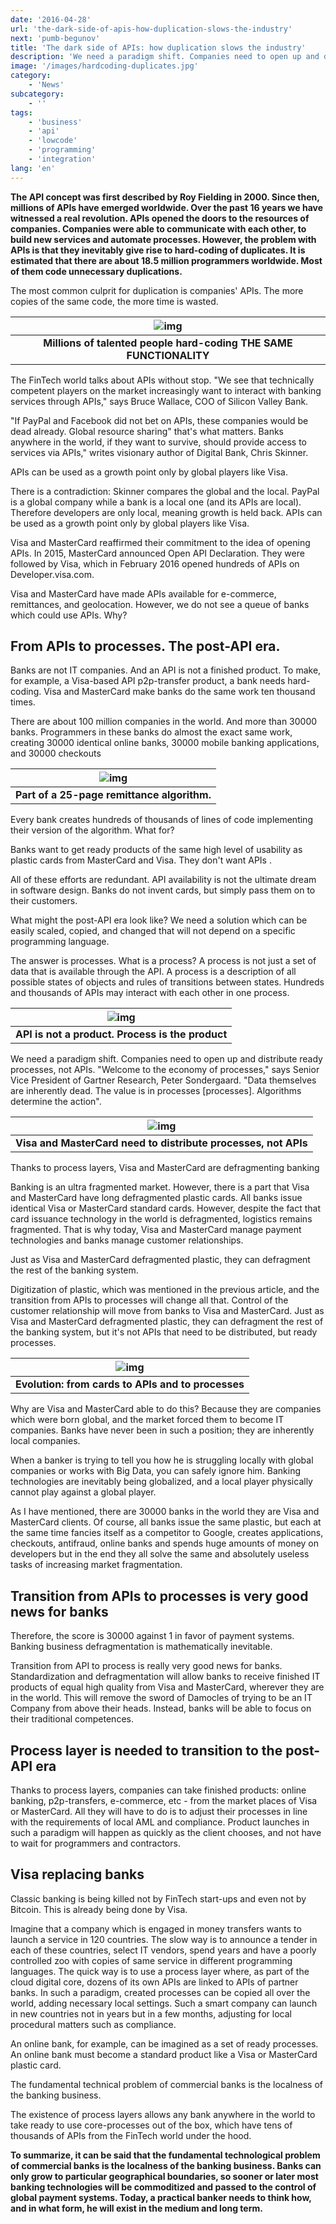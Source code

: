 ```yaml
---
date: '2016-04-28'
url: 'the-dark-side-of-apis-how-duplication-slows-the-industry'
next: 'pumb-begunov'
title: 'The dark side of APIs: how duplication slows the industry'
description: 'We need a paradigm shift. Companies need to open up and distribute ready processes, not APIs. Welcome to the economy of processes'
image: '/images/hardcoding-duplicates.jpg'
category:
    - 'News'
subcategory:
	- ''
tags:
    - 'business'
    - 'api'
    - 'lowcode'
    - 'programming'
    - 'integration'
lang: 'en'
---
```


**The API concept was first described by Roy Fielding in 2000. Since then, millions of APIs have emerged worldwide. Over the past 16 years we have witnessed a real revolution. APIs opened the doors to the resources of companies. Companies were able to communicate with each other, to build new services and automate processes. However, the problem with APIs is that they inevitably give rise to hard-coding of duplicates. It is estimated that there are about 18.5 million programmers worldwide. Most of them code unnecessary duplications.**

The most common culprit for duplication is companies' APIs. The more copies of the same code, the more time is wasted.

| ![img](/images/hardcoding-duplicates.jpg) |
| :---: |
| **Millions of talented people hard-coding THE SAME FUNCTIONALITY** |

The FinTech world talks about APIs without stop. "We see that technically competent players on the market increasingly want to interact with banking services through APIs," says Bruce Wallace, COO of Silicon Valley Bank.

"If PayPal and Facebook did not bet on APIs, these companies would be dead already. Global resource sharing" that's what matters. Banks anywhere in the world, if they want to survive, should provide access to services via APIs," writes visionary author of Digital Bank, Chris Skinner.

APIs can be used as a growth point only by global players like Visa.

There is a contradiction: Skinner compares the global and the local. PayPal is a global company while a bank is a local one (and its APIs are local). Therefore developers are only local, meaning growth is held back. APIs can be used as a growth point only by global players like Visa.

Visa and MasterCard reaffirmed their commitment to the idea of opening APIs. In 2015, MasterCard announced Open API Declaration. They were followed by Visa, which in February 2016 opened hundreds of APIs on Developer.visa.com.

Visa and MasterCard have made APIs available for e-commerce, remittances, and geolocation. However, we do not see a queue of banks which could use APIs. Why?

## From APIs to processes. The post-API era.

Banks are not IT companies. And an API is not a finished product. To make, for example, a Visa-based API p2p-transfer product, a bank needs hard-coding. Visa and MasterCard make banks do the same work ten thousand times.

There are about 100 million companies in the world. And more than 30000 banks. Programmers in these banks do almost the exact same work, creating 30000 identical online banks, 30000 mobile banking applications, and 30000 checkouts

| ![img](/images/part-of-process-sketch.png) |
| :---: |
| **Part of a 25-page remittance algorithm.** |

Every bank creates hundreds of thousands of lines of code implementing their version of the algorithm. What for?

Banks want to get ready products of the same high level of usability as plastic cards from MasterCard and Visa. They don't want APIs .

All of these efforts are redundant. API availability is not the ultimate dream in software design. Banks do not invent cards, but simply pass them on to their customers.

What might the post-API era look like? We need a solution which can be easily scaled, copied, and changed that will not depend on a specific programming language.

The answer is processes. What is a process? A process is not just a set of data that is available through the API. A process is a description of all possible states of objects and rules of transitions between states. Hundreds and thousands of APIs may interact with each other in one process.

| ![img](/images/processes-is-the-product.png) |
| :---: |
| **API is not a product. Process is the product** |

We need a paradigm shift. Companies need to open up and distribute ready processes, not APIs. "Welcome to the economy of processes," says Senior Vice President of Gartner Research, Peter Sondergaard. "Data themselves are inherently dead. The value is in processes [processes]. Algorithms determine the action".


| ![img](/images/process-layer.png) |
| :---: |
| **Visa and MasterCard need to distribute processes, not APIs** |

Thanks to process layers, Visa and MasterCard are defragmenting banking

Banking is an ultra fragmented market. However, there is a part that Visa and MasterCard have long defragmented plastic cards. All banks issue identical Visa or MasterCard standard cards. However, despite the fact that card issuance technology in the world is defragmented, logistics remains fragmented. That is why today, Visa and MasterCard manage payment technologies and banks manage customer relationships.

Just as Visa and MasterCard defragmented plastic, they can defragment the rest of the banking system.

Digitization of plastic, which was mentioned in the previous article, and the transition from APIs to processes will change all that. Control of the customer relationship will move from banks to Visa and MasterCard. Just as Visa and MasterCard defragmented plastic, they can defragment the rest of the banking system, but it's not APIs that need to be distributed, but ready processes.


| ![img](/images/from-card-to-processes.png) |
| :---: |
| **Evolution: from cards to APIs and to processes** |


Why are Visa and MasterCard able to do this? Because they are companies which were born global, and the market forced them to become IT companies. Banks have never been in such a position; they are inherently local companies.

When a banker is trying to tell you how he is struggling locally with global companies or works with Big Data, you can safely ignore him. Banking technologies are inevitably being globalized, and a local player physically cannot play against a global player.

As I have mentioned, there are 30000 banks in the world they are Visa and MasterCard clients. Of course, all banks issue the same plastic, but each at the same time fancies itself as a competitor to Google, creates applications, checkouts, antifraud, online banks and spends huge amounts of money on developers but in the end they all solve the same and absolutely useless tasks of increasing market fragmentation.

## Transition from APIs to processes is very good news for banks

Therefore, the score is 30000 against 1 in favor of payment systems. Banking business defragmentation is mathematically inevitable.

Transition from API to process is really very good news for banks. Standardization and defragmentation will allow banks to receive finished IT products of equal high quality from Visa and MasterCard, wherever they are in the world. This will remove the sword of Damocles of trying to be an IT Company from above their heads. Instead, banks will be able to focus on their traditional competences.

## Process layer is needed to transition to the post-API era

Thanks to process layers, companies can take finished products: online banking, p2p-transfers, e-commerce, etc - from the market places of Visa or MasterCard. All they will have to do is to adjust their processes in line with the requirements of local AML and compliance. Product launches in such a paradigm will happen as quickly as the client chooses, and not have to wait for programmers and contractors.

## Visa replacing banks

Classic banking is being killed not by FinTech start-ups and even not by Bitcoin. This is already being done by Visa.

Imagine that a company which is engaged in money transfers wants to launch a service in 120 countries. The slow way is to announce a tender in each of these countries, select IT vendors, spend years and have a poorly controlled zoo with copies of same service in different programming languages. The quick way is to use a process layer where, as part of the cloud digital core, dozens of its own APIs are linked to APIs of partner banks. In such a paradigm, created processes can be copied all over the world, adding necessary local settings. Such a smart company can launch in new countries not in years but in a few months, adjusting for local procedural matters such as compliance.

An online bank, for example, can be imagined as a set of ready processes. An online bank must become a standard product like a Visa or MasterCard plastic card.

The fundamental technical problem of commercial banks is the localness of the banking business.

The existence of process layers allows any bank anywhere in the world to take ready to use core-processes out of the box, which have tens of thousands of APIs from the FinTech world under the hood.

**To summarize, it can be said that the fundamental technological problem of commercial banks is the localness of the banking business. Banks can only grow to particular geographical boundaries, so sooner or later most banking technologies will be commoditized and passed to the control of global payment systems. Today, a practical banker needs to think how, and in what form, he will exist in the medium and long term.**

